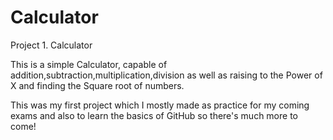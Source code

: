 # Calculator
Project 1. Calculator

This is a simple Calculator, capable of addition,subtraction,multiplication,division as well as raising to the Power of X and finding the Square root of numbers.

This was my first project which I mostly made as practice for my coming exams and also to learn the basics of GitHub so there's much more to come!

